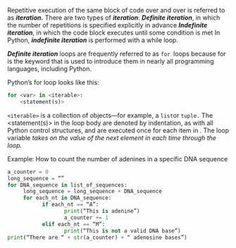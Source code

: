 Repetitive execution of the same block of code over and over is referred to as ***iteration.***
There are two types of ***iteration***:
***Definite iteration***, in which the number of repetitions is specified explicitly in advance
***Indefinite iteration***, in which the code block executes until some condition is met
In Python, ***indefinite iteration*** is performed with a while loop.


***Definite iteration*** loops are frequently referred to as `for `loops because for is the keyword that is used to introduce them in nearly all programming languages, including Python.

Python’s for loop looks like this:

```python
for <var> in <iterable>:
    <statement(s)>
```
```<iterable>``` is a collection of objects—for example, a ```list```or ```tuple.``` The <statement(s)> in the loop body are denoted by indentation, as with all Python control structures, and are executed once for each item in <iterable>. The loop variable <var> takes on the value of the next element in <iterable> each time through the loop.

Example: How to count the number of adenines in a specific DNA sequence
```python
a_counter = 0
long_sequence = “”
for DNA_sequence in list_of_sequences:
     long_sequence = long_sequence + DNA_sequence 
     for each_nt in DNA_sequence:
           if each_nt == “A”:
                  print(“This is adenine”)
                  a_counter += 1
           elif each_nt == “M”:
                  print(“This is not a valid DNA base”)
print(“There are “ + str(a_counter) + “ adenosine bases”)
```